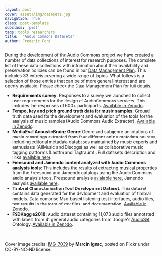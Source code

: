 ```yaml
---
layout: post
cover: assets/img/datasets.jpg
navigation: True
class: post-template
subclass: 'post'
tags: tools researchers
title:  "Audio Commons Datasets"
author: Frederic Font
---
```


During the development of the Audio Commons project we have created a number of data collections of interest for research purposes. The complete list of these data collections with information about their availability and preservation policies can be found in our [Data Management Plan](https://www.audiocommons.org/assets/files/AC-WP1-SURREY-D1.4%20Data%20Management%20Plan.pdf). This includes 33 entreis covering a wide range of topics. What follows is a selection of those entries that can be of more general interest and are openly available. Please check the Data Management Plan for full details.

* **Requirements survey**: Responses to a survey we launched to collect user requirements for the design of AudioCommons services. This includes the responses of 600+ participants. [Available in Zenodo](https://zenodo.org/record/832644#.XLXZYC-B1PU).
* **Tempo, key and pitch ground truth data for music samples**: Ground truth data used for the development and evaluation of the tools for the analysis of music samples (Audio Commons Audio Extractor). [Available in Zenodo](https://zenodo.org/record/2546754#.XEcmny2ZOL4).
* **MediaEval AcousticBrainz Genre**: Genre and subgenre annotations of music recordings extracted from four different online metadata sources, including editorial metadata databases maintained by music experts and enthusiasts (AllMusic and Discogs) as well as collaborative music tagging platforms (Lastfm and Tagtraum).. Full datasets description and links [available here](hhttps://multimediaeval.github.io/2018-AcousticBrainz-Genre-Task/data/).
* **Freesound and Jamendo content analyzed with Audio Commons analysis tools**: This includes the results of extracting musical properties from the Freesound and Jamendo catalogs using the Audio Commons audio analysis tools. Freesound analysis [avialable here](https://zenodo.org/record/2546812#.XLXati-B2L5), Jamendo analysis [available here](https://zenodo.org/record/2551256#.XLXavy-B2L4).
* **Timbral Characterisation Tool Development Dataset**: This dataset contains data generated for the devlopment and evaluation of timbral models. Data comprise Max-based listening test interfaces, audio files, test results in the form of csv files, and documentation. [Available in Zenodo](https://zenodo.org/record/2545496#.XLXcvy-B1PU).
* **FSDKaggle2018**: Audio dataset containing 11,073 audio files annotated with labels from 41 general audio categories from Google's [AudioSet](https://research.google.com/audioset/) Ontology. [Available in Zenodo](https://zenodo.org/record/2552860#.XFD1cfwo-V4).


<br><br>
Cover image credits: [IMG_7039](https://www.flickr.com/photos/marcinignac/7211176930/in/photolist-bZeaEJ-rsC34-kWhvgc-da8jMn-25TTT2M-jAZBNr-GepVqk-24wn4fH-25PJVj5-25PJWvo-in4qSv-25PK6uA-dq9qxc-hcfs8-4WxS6f-82Qmd2-25TTFXH-238YCej-aMi8gz-4rjJpJ-vjrXAR-6yx8zu-bZe9Xw-8ZDGLU-6P4ecT-4eWXYx-25sk1Hq-GepSUi-no6Y-3FgBeG-ecHL1U-gg18VW-9RmxWY-25TTEVH-a8fJsc-ceApCU-9CpJYM-4zGh7Q-eegxV8-5aKq9A-9tRvam-6xSZWz-gbFQg5-9i5bPg-8ZABMn-9tNxmT-9jrFsc-R3hb74-qhC34b-dNWTL) by **Marcin Ignac**, posted on Flickr under CC-BY-NC-ND license.